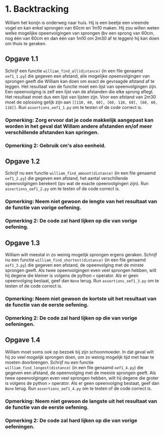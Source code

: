 # 1. Backtracking

William het konijn is onderweg naar huis. Hij is een beetje een vreemde vogel en kan enkel sprongen van 60cm en 1m10 maken.
Hij zou willen weten welke mogelijke opeenvolgingen van sprongen (bv een sprong van 60cm, nog één van 60cm en dan één van 1m10 om 2m30 af te leggen) hij kan doen om thuis te geraken.

## Opgave 1.1

Schrijf een functie `william_find_all(distance)` (in een file genaamd `oef1_1.py`) die gegeven een afstand, alle mogelijke opeenvolgingen van sprongen geeft die William kan doen om exact de gevraagde afstand af te leggen. Het resultaat van de functie moet een lijst van opeenvolgingen zijn. Een opeenvolging is zelf een lijst van de afstanden die elke sprong aflegt. Het resultaat moet dus een lijst van lijsten zijn. Voor een afstand van 2m30 moet de oplossing gelijk zijn aan `[[110, 60, 60], [60, 110, 60], [60, 60, 110]]`. Run `assertions_oef1_1.py` om te testen of de code correct is.

### Opmerking: Zorg ervoor dat je code makkelijk aangepast kan worden in het geval dat Willam andere afstanden en/of meer verschillende afstanden kan springen.

### Opmerking 2: Gebruik cm's also eenheid.

## Opgave 1.2

Schrijf nu een functie `william_find_amount(distance)` (in een file genaamd `oef1_2.py`) die gegeven een afstand, het aantal verschillende opeenvolgingen berekent (ipv wat de exacte opeenvolgingen zijn). Run `assertions_oef1_2.py` om te testen of de code correct is.

### Opmerking: Neem niet gewoon de lengte van het resultaat van de functie van vorige oefening.

### Opmerking 2: De code zal hard lijken op die van vorige oefening.

## Opgave 1.3

William wilt meestal in zo weinig mogelijk sprongen ergens geraken. Schrijf nu een functie `william_find_shortest(distance)` (in een file genaamd `oef1_3.py`) die gegeven een afstand, de opeenvolging met de minste sprongen geeft. Als twee opeenvolgingen even veel sprongen hebben, wilt hij degene die kleiner is volgens de python `<` operator. Als er geen opeenvolging bestaat, geef dan `None` terug. Run `assertions_oef1_3.py` om te testen of de code correct is.

### Opmerking: Neem niet gewoon de kortste uit het resultaat van de functie van de eerste oefening.

### Opmerking 2: De code zal hard lijken op die van vorige oefeningen.

## Opgave 1.4

William moet soms ook op bezoek bij zijn schoonmoeder. In dat geval wilt hij zo veel mogelijk sprongen doen, om zo weinig mogelijk tijd met haar te moeten doorbrengen. Schrijf nu een functie `william_find_longest(distance)` (in een file genaamd `oef1_4.py`) die gegeven een afstand, de opeenvolging met de meeste sprongen geeft. Als twee opeenvolgingen even veel sprongen hebben, wilt hij degene die groter is volgens de python `>` operator. Als er geen opeenvolging bestaat, geef dan `None` terug. Run `assertions_oef1_4.py` om te testen of de code correct is.

### Opmerking: Neem niet gewoon de langste uit het resultaat van de functie van de eerste oefening.

### Opmerking 2: De code zal hard lijken op die van vorige oefeningen.
